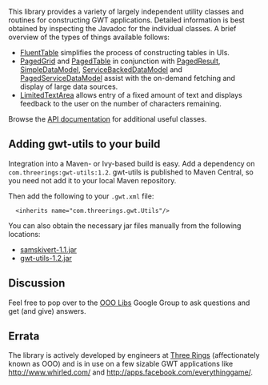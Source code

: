 This library provides a variety of largely independent utility classes and routines for constructing GWT applications. Detailed information is best obtained by inspecting the Javadoc for the individual classes. A brief overview of the types of things available follows:

  * [FluentTable](http://ooo-gwt-utils.googlecode.com/svn/apidocs/com/threerings/gwt/ui/FluentTable.html) simplifies the process of constructing tables in UIs.
  * [PagedGrid](http://ooo-gwt-utils.googlecode.com/svn/apidocs/com/threerings/gwt/ui/PagedGrid.html) and [PagedTable](http://ooo-gwt-utils.googlecode.com/svn/apidocs/com/threerings/gwt/ui/PagedTable.html) in conjunction with [PagedResult](http://ooo-gwt-utils.googlecode.com/svn/apidocs/com/threerings/gwt/util/PagedResult.html), [SimpleDataModel](http://ooo-gwt-utils.googlecode.com/svn/apidocs/com/threerings/gwt/util/SimpleDataModel.html), [ServiceBackedDataModel](http://ooo-gwt-utils.googlecode.com/svn/apidocs/com/threerings/gwt/util/ServiceBackedDataModel.html) and [PagedServiceDataModel](http://ooo-gwt-utils.googlecode.com/svn/apidocs/com/threerings/gwt/util/PagedServiceDataModel.html) assist with the on-demand fetching and display of large data sources.
  * [LimitedTextArea](http://ooo-gwt-utils.googlecode.com/svn/apidocs/com/threerings/gwt/ui/LimitedTextArea.html) allows entry of a fixed amount of text and displays feedback to the user on the number of characters remaining.

Browse the [API documentation](http://ooo-gwt-utils.googlecode.com/svn/apidocs/overview-summary.html) for additional useful classes.

## Adding gwt-utils to your build ##

Integration into a Maven- or Ivy-based build is easy. Add a dependency on `com.threerings:gwt-utils:1.2`. gwt-utils is published to Maven Central, so you need not add it to your local Maven repository.

Then add the following to your `.gwt.xml` file:

```
  <inherits name="com.threerings.gwt.Utils"/>
```

You can also obtain the necessary jar files manually from the following locations:

  * [samskivert-1.1.jar](http://repo1.maven.org/maven2/com/samskivert/samskivert/1.1/samskivert-1.1.jar)
  * [gwt-utils-1.2.jar](http://repo1.maven.org/maven2/com/threerings/gwt-utils/1.2/gwt-utils-1.2.jar)

## Discussion ##
Feel free to pop over to the [OOO Libs](http://groups.google.com/group/ooo-libs) Google Group to ask questions and get (and give) answers.

## Errata ##
The library is actively developed by engineers at <a href='http://www.threerings.net/'>Three Rings</a> (affectionately known as OOO) and is in use on a few sizable GWT applications like http://www.whirled.com/ and http://apps.facebook.com/everythinggame/.